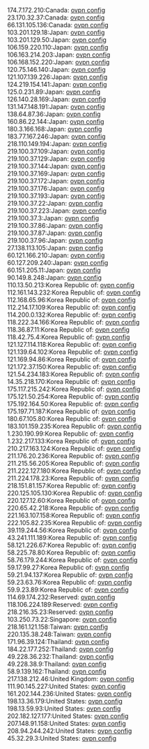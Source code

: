 174.7.172.210:Canada: [ovpn config](vpn/174_7_172_210.ovpn)  
23.170.32.37:Canada: [ovpn config](vpn/23_170_32_37.ovpn)  
66.131.105.136:Canada: [ovpn config](vpn/66_131_105_136.ovpn)  
103.201.129.18:Japan: [ovpn config](vpn/103_201_129_18.ovpn)  
103.201.129.50:Japan: [ovpn config](vpn/103_201_129_50.ovpn)  
106.159.220.110:Japan: [ovpn config](vpn/106_159_220_110.ovpn)  
106.163.214.203:Japan: [ovpn config](vpn/106_163_214_203.ovpn)  
106.168.152.220:Japan: [ovpn config](vpn/106_168_152_220.ovpn)  
120.75.146.140:Japan: [ovpn config](vpn/120_75_146_140.ovpn)  
121.107.139.226:Japan: [ovpn config](vpn/121_107_139_226.ovpn)  
124.219.154.141:Japan: [ovpn config](vpn/124_219_154_141.ovpn)  
125.0.231.89:Japan: [ovpn config](vpn/125_0_231_89.ovpn)  
126.140.28.169:Japan: [ovpn config](vpn/126_140_28_169.ovpn)  
131.147.148.191:Japan: [ovpn config](vpn/131_147_148_191.ovpn)  
138.64.87.36:Japan: [ovpn config](vpn/138_64_87_36.ovpn)  
160.86.22.144:Japan: [ovpn config](vpn/160_86_22_144.ovpn)  
180.3.166.168:Japan: [ovpn config](vpn/180_3_166_168.ovpn)  
183.77.167.246:Japan: [ovpn config](vpn/183_77_167_246.ovpn)  
218.110.149.194:Japan: [ovpn config](vpn/218_110_149_194.ovpn)  
219.100.37.109:Japan: [ovpn config](vpn/219_100_37_109.ovpn)  
219.100.37.129:Japan: [ovpn config](vpn/219_100_37_129.ovpn)  
219.100.37.144:Japan: [ovpn config](vpn/219_100_37_144.ovpn)  
219.100.37.169:Japan: [ovpn config](vpn/219_100_37_169.ovpn)  
219.100.37.172:Japan: [ovpn config](vpn/219_100_37_172.ovpn)  
219.100.37.176:Japan: [ovpn config](vpn/219_100_37_176.ovpn)  
219.100.37.193:Japan: [ovpn config](vpn/219_100_37_193.ovpn)  
219.100.37.22:Japan: [ovpn config](vpn/219_100_37_22.ovpn)  
219.100.37.223:Japan: [ovpn config](vpn/219_100_37_223.ovpn)  
219.100.37.3:Japan: [ovpn config](vpn/219_100_37_3.ovpn)  
219.100.37.86:Japan: [ovpn config](vpn/219_100_37_86.ovpn)  
219.100.37.87:Japan: [ovpn config](vpn/219_100_37_87.ovpn)  
219.100.37.96:Japan: [ovpn config](vpn/219_100_37_96.ovpn)  
27.138.113.105:Japan: [ovpn config](vpn/27_138_113_105.ovpn)  
60.121.166.210:Japan: [ovpn config](vpn/60_121_166_210.ovpn)  
60.127.209.240:Japan: [ovpn config](vpn/60_127_209_240.ovpn)  
60.151.205.11:Japan: [ovpn config](vpn/60_151_205_11.ovpn)  
90.149.8.248:Japan: [ovpn config](vpn/90_149_8_248.ovpn)  
110.13.50.213:Korea Republic of: [ovpn config](vpn/110_13_50_213.ovpn)  
112.161.143.232:Korea Republic of: [ovpn config](vpn/112_161_143_232.ovpn)  
112.168.65.96:Korea Republic of: [ovpn config](vpn/112_168_65_96.ovpn)  
112.214.17.109:Korea Republic of: [ovpn config](vpn/112_214_17_109.ovpn)  
114.200.0.132:Korea Republic of: [ovpn config](vpn/114_200_0_132.ovpn)  
118.222.34.166:Korea Republic of: [ovpn config](vpn/118_222_34_166.ovpn)  
118.36.87.11:Korea Republic of: [ovpn config](vpn/118_36_87_11.ovpn)  
118.42.75.4:Korea Republic of: [ovpn config](vpn/118_42_75_4.ovpn)  
121.127.114.118:Korea Republic of: [ovpn config](vpn/121_127_114_118.ovpn)  
121.139.64.102:Korea Republic of: [ovpn config](vpn/121_139_64_102.ovpn)  
121.169.94.86:Korea Republic of: [ovpn config](vpn/121_169_94_86.ovpn)  
121.172.37.150:Korea Republic of: [ovpn config](vpn/121_172_37_150.ovpn)  
121.54.234.183:Korea Republic of: [ovpn config](vpn/121_54_234_183.ovpn)  
14.35.218.170:Korea Republic of: [ovpn config](vpn/14_35_218_170.ovpn)  
175.117.215.242:Korea Republic of: [ovpn config](vpn/175_117_215_242.ovpn)  
175.121.50.254:Korea Republic of: [ovpn config](vpn/175_121_50_254.ovpn)  
175.192.164.50:Korea Republic of: [ovpn config](vpn/175_192_164_50.ovpn)  
175.197.71.187:Korea Republic of: [ovpn config](vpn/175_197_71_187.ovpn)  
180.67.105.80:Korea Republic of: [ovpn config](vpn/180_67_105_80.ovpn)  
183.101.159.235:Korea Republic of: [ovpn config](vpn/183_101_159_235.ovpn)  
1.230.190.99:Korea Republic of: [ovpn config](vpn/1_230_190_99.ovpn)  
1.232.217.133:Korea Republic of: [ovpn config](vpn/1_232_217_133.ovpn)  
210.217.163.124:Korea Republic of: [ovpn config](vpn/210_217_163_124.ovpn)  
211.176.20.236:Korea Republic of: [ovpn config](vpn/211_176_20_236.ovpn)  
211.215.56.205:Korea Republic of: [ovpn config](vpn/211_215_56_205.ovpn)  
211.222.127.180:Korea Republic of: [ovpn config](vpn/211_222_127_180.ovpn)  
211.224.178.23:Korea Republic of: [ovpn config](vpn/211_224_178_23.ovpn)  
218.151.81.157:Korea Republic of: [ovpn config](vpn/218_151_81_157.ovpn)  
220.125.105.130:Korea Republic of: [ovpn config](vpn/220_125_105_130.ovpn)  
220.127.12.60:Korea Republic of: [ovpn config](vpn/220_127_12_60.ovpn)  
220.65.42.218:Korea Republic of: [ovpn config](vpn/220_65_42_218.ovpn)  
221.163.107.158:Korea Republic of: [ovpn config](vpn/221_163_107_158.ovpn)  
222.105.82.235:Korea Republic of: [ovpn config](vpn/222_105_82_235.ovpn)  
39.119.244.56:Korea Republic of: [ovpn config](vpn/39_119_244_56.ovpn)  
43.241.111.189:Korea Republic of: [ovpn config](vpn/43_241_111_189.ovpn)  
58.121.226.67:Korea Republic of: [ovpn config](vpn/58_121_226_67.ovpn)  
58.225.78.80:Korea Republic of: [ovpn config](vpn/58_225_78_80.ovpn)  
58.76.179.244:Korea Republic of: [ovpn config](vpn/58_76_179_244.ovpn)  
59.17.99.27:Korea Republic of: [ovpn config](vpn/59_17_99_27.ovpn)  
59.21.94.137:Korea Republic of: [ovpn config](vpn/59_21_94_137.ovpn)  
59.23.63.76:Korea Republic of: [ovpn config](vpn/59_23_63_76.ovpn)  
59.9.23.89:Korea Republic of: [ovpn config](vpn/59_9_23_89.ovpn)  
114.69.174.232:Reserved: [ovpn config](vpn/114_69_174_232.ovpn)  
118.106.224.189:Reserved: [ovpn config](vpn/118_106_224_189.ovpn)  
218.216.35.23:Reserved: [ovpn config](vpn/218_216_35_23.ovpn)  
103.250.73.22:Singapore: [ovpn config](vpn/103_250_73_22.ovpn)  
218.161.121.158:Taiwan: [ovpn config](vpn/218_161_121_158.ovpn)  
220.135.38.248:Taiwan: [ovpn config](vpn/220_135_38_248.ovpn)  
171.96.39.124:Thailand: [ovpn config](vpn/171_96_39_124.ovpn)  
184.22.177.252:Thailand: [ovpn config](vpn/184_22_177_252.ovpn)  
49.228.36.232:Thailand: [ovpn config](vpn/49_228_36_232.ovpn)  
49.228.38.9:Thailand: [ovpn config](vpn/49_228_38_9.ovpn)  
58.9.139.162:Thailand: [ovpn config](vpn/58_9_139_162.ovpn)  
217.138.212.46:United Kingdom: [ovpn config](vpn/217_138_212_46.ovpn)  
111.90.145.227:United States: [ovpn config](vpn/111_90_145_227.ovpn)  
161.202.144.236:United States: [ovpn config](vpn/161_202_144_236.ovpn)  
198.13.36.179:United States: [ovpn config](vpn/198_13_36_179.ovpn)  
198.13.59.93:United States: [ovpn config](vpn/198_13_59_93.ovpn)  
202.182.127.177:United States: [ovpn config](vpn/202_182_127_177.ovpn)  
207.148.91.158:United States: [ovpn config](vpn/207_148_91_158.ovpn)  
208.94.244.242:United States: [ovpn config](vpn/208_94_244_242.ovpn)  
45.32.29.3:United States: [ovpn config](vpn/45_32_29_3.ovpn)  
